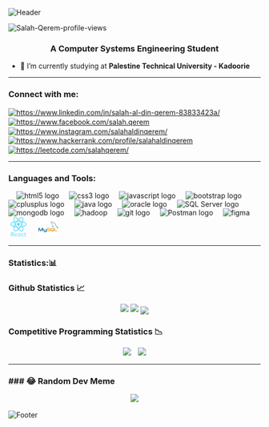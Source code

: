 ![Header](https://capsule-render.vercel.app/api?type=waving&color=gradient&height=222&section=header&text=Hi,%20I'm%20Salah%20Al-Din%20Qerem!%20%F0%9F%91%8B&fontSize=50)
<p align="left"> <img width="180px" src="https://komarev.com/ghpvc/?username=salahqerem&color=00FFFF&style=flat-square&label=Salah%27s+profile+views" alt="Salah-Qerem-profile-views" /> </p>
<h3 align="center">A Computer Systems Engineering Student</h3>

- 🔭 I’m currently studying at **Palestine Technical University - Kadoorie**
<hr />
<h3 align="left">Connect with me:</h3>
<p align="left">
<a href="https://www.linkedin.com/in/salah-al-din-qerem-83833423a/" target="blank"><img align="center" src="https://raw.githubusercontent.com/rahuldkjain/github-profile-readme-generator/master/src/images/icons/Social/linked-in-alt.svg" alt="https://www.linkedin.com/in/salah-al-din-qerem-83833423a/" height="30" width="40" /></a>
<a href="https://www.facebook.com/salah.qerem" target="blank"><img align="center" src="https://raw.githubusercontent.com/rahuldkjain/github-profile-readme-generator/master/src/images/icons/Social/facebook.svg" alt="https://www.facebook.com/salah.qerem" height="30" width="40" /></a>
<a href="https://www.instagram.com/salahaldinqerem/" target="blank"><img align="center" src="https://raw.githubusercontent.com/rahuldkjain/github-profile-readme-generator/master/src/images/icons/Social/instagram.svg" alt="https://www.instagram.com/salahaldinqerem/" height="30" width="40" /></a>
<a href="https://www.hackerrank.com/profile/SalahAlDinQerem" target="blank"><img align="center" src="https://raw.githubusercontent.com/rahuldkjain/github-profile-readme-generator/master/src/images/icons/Social/hackerrank.svg" alt="https://www.hackerrank.com/profile/salahaldinqerem" height="30" width="40" /></a>
<a href="https://leetcode.com/salahqerem/" target="blank"><img align="center" src="https://raw.githubusercontent.com/rahuldkjain/github-profile-readme-generator/master/src/images/icons/Social/leet-code.svg" alt="https://leetcode.com/salahqerem/" height="30" width="40" /></a>
</p>
<hr />
<h3 align="left">Languages and Tools:</h3>
    <p align="left"> 
        <img width="12" />
        <img src="https://cdn.jsdelivr.net/gh/devicons/devicon/icons/html5/html5-original.svg" height="40" alt="html5 logo"  />
        <img width="12" />
        <img src="https://cdn.jsdelivr.net/gh/devicons/devicon/icons/css3/css3-original.svg" height="40" alt="css3 logo"  />
        <img width="12" />
        <img src="https://cdn.jsdelivr.net/gh/devicons/devicon/icons/javascript/javascript-original.svg" height="40" alt="javascript logo"  />
        <img width="12" />
        <img src="https://cdn.jsdelivr.net/gh/devicons/devicon/icons/bootstrap/bootstrap-original.svg" height="40" alt="bootstrap logo"/>
        <img width="12" />
        <img src="https://cdn.jsdelivr.net/gh/devicons/devicon/icons/cplusplus/cplusplus-original.svg" height="40" alt="cplusplus logo"  />
        <img width="12" />
        <img src="https://cdn.jsdelivr.net/gh/devicons/devicon/icons/java/java-original.svg" height="40" alt="java logo"  />
        <img width="12" />
        <img src="https://cdn.jsdelivr.net/gh/devicons/devicon/icons/oracle/oracle-original.svg" height="40" alt="oracle logo"  />
        <img width="12" />
        <img src="https://cdn.jsdelivr.net/gh/devicons/devicon/icons/microsoftsqlserver/microsoftsqlserver-plain-wordmark.svg" height="40" alt="SQL Server logo" />
        <img width="12" />
        <img src="https://cdn.jsdelivr.net/gh/devicons/devicon/icons/mongodb/mongodb-original.svg" height="40" alt="mongodb logo"  />
        <img width="12" />
        <img src="https://www.vectorlogo.zone/logos/apache_hadoop/apache_hadoop-icon.svg" alt="hadoop" width="40" height="40"/>
        <img width="12" />
        <img src="https://cdn.jsdelivr.net/gh/devicons/devicon/icons/git/git-original.svg" height="40" alt="git logo"  />
        <img width="12" />
        <img src="https://www.svgrepo.com/show/354202/postman-icon.svg" height="40" alt="Postman logo"  />
        <img width="12" />
        <img src="https://www.vectorlogo.zone/logos/figma/figma-icon.svg" alt="figma" width="40" height="40"/>
        <img width="12" />
        <img src="https://raw.githubusercontent.com/devicons/devicon/master/icons/react/react-original-wordmark.svg" alt="react" width="40" height="40"/>
        <img width="12" />
        <img src="https://raw.githubusercontent.com/devicons/devicon/master/icons/mysql/mysql-original-wordmark.svg" alt="mysql" width="40" height="40"/>
    </p>
<hr /> 
<h3 align="left">Statistics:📊</h3>
<h3>Github Statistics 📈</h3>
<p align="center">
  <img src="https://github-readme-stats.vercel.app/api?username=salahqerem&show_icons=true" />
  <img src="https://github-readme-streak-stats.herokuapp.com/?user=salahqerem" />
  <img height=200 align="center" src="https://github-readme-stats.vercel.app/api/top-langs?username=salahqerem&layout=compact&langs_count=8&card_width=320" />
</p>
<h3>Competitive Programming Statistics 📉</h3>
<div align="center">
  <img height=300 src="https://codeforces-readme-stats.vercel.app/api/card?username=salahqerem&force_username=true&theme=nord&border_color=#FFF" />
    &ensp;
  <img height=300 src="https://leetcode.card.workers.dev/salahqerem?theme=nord&font=baloo&extension=activity&border_color=#FFF" />
</div>
<hr />
<h3 align="left">### 😂 Random Dev Meme</h3>
<p align="center"><img src='https://randommeme-five.vercel.app/' style="height: 400px;"/></p>

![Footer](https://capsule-render.vercel.app/api?type=waving&color=gradient&height=111&section=footer)
